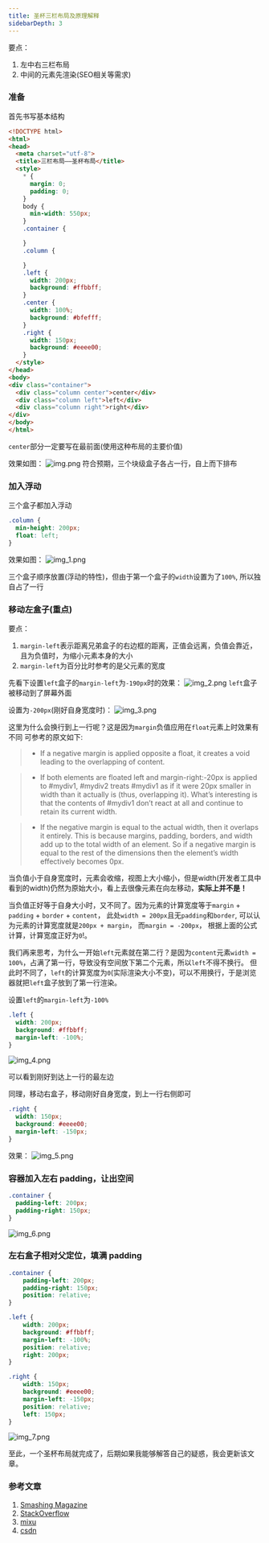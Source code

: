 ```yaml
---
title: 圣杯三栏布局及原理解释
sidebarDepth: 3
---
```


要点：
1. 左中右三栏布局
2. 中间的元素先渲染(SEO相关等需求)

### 准备
首先书写基本结构
```html
<!DOCTYPE html>
<html>
<head>
  <meta charset="utf-8">
  <title>三栏布局——圣杯布局</title>
  <style>
    * {
      margin: 0;
      padding: 0;
    }
    body {
      min-width: 550px;
    }
    .container {

    }
    .column {

    }
    .left {
      width: 200px;
      background: #ffbbff;
    }
    .center {
      width: 100%;
      background: #bfefff;
    }
    .right {
      width: 150px;
      background: #eeee00;
    }
  </style>
</head>
<body>
<div class="container">
  <div class="column center">center</div>
  <div class="column left">left</div>
  <div class="column right">right</div>
</div>
</body>
</html>
```
`center`部分一定要写在最前面(使用这种布局的主要价值)

效果如图：
![img.png](./image/img.png)
符合预期，三个块级盒子各占一行，自上而下排布

### 加入浮动
三个盒子都加入浮动
```css
.column {
  min-height: 200px;
  float: left;
}
```

效果如图：
![img_1.png](./image/img_1.png)

三个盒子顺序放置(浮动的特性)，但由于第一个盒子的`width`设置为了`100%`, 所以独自占了一行

### 移动左盒子(重点)
要点：
1. `margin-left`表示距离兄弟盒子的右边框的距离，正值会远离，负值会靠近，且为负值时，为缩小元素本身的大小
2. `margin-left`为百分比时参考的是父元素的宽度

先看下设置`left`盒子的`margin-left`为`-190px`时的效果：
![img_2.png](./image/img_2.png)
`left`盒子被移动到了屏幕外面

设置为`-200px`(刚好自身宽度时)：
![img_3.png](./image/img_3.png)

这里为什么会换行到上一行呢？这是因为`margin`负值应用在`float`元素上时效果有不同
可参考的原文如下:
>- If a negative margin is applied opposite a float, it creates a void leading to the overlapping of content. 

>- If both elements are floated left and margin-right:-20px is applied to #mydiv1, #mydiv2 treats #mydiv1 as if it were 20px smaller in width than it actually is (thus, overlapping it). What’s interesting is that the contents of #mydiv1 don’t react at all and continue to retain its current width.

>- If the negative margin is equal to the actual width, then it overlaps it entirely. This is because margins, padding, borders, and width add up to the total width of an element. So if a negative margin is equal to the rest of the dimensions then the element’s width effectively becomes 0px.

当负值小于自身宽度时，元素会收缩，视图上大小缩小，但是width(开发者工具中看到的width)仍然为原始大小，看上去很像元素在向左移动，**实际上并不是！**

当负值正好等于自身大小时，又不同了。因为元素的计算宽度等于`margin` + `padding` + `border` + `content`， 此处`width = 200px`且无`padding`和`border`, 可以认为元素的计算宽度就是`200px + margin`，
而`margin = -200px`， 根据上面的公式计算，计算宽度正好为`0`!。

我们再来思考，为什么一开始`left`元素就在第二行？是因为`content`元素`width = 100%`，占满了第一行，导致没有空间放下第二个元素，所以`left`不得不换行。
但此时不同了，`left`的计算宽度为`0`(实际渲染大小不变)，可以不用换行，于是浏览器就把`left`盒子放到了第一行渲染。


设置`left`的`margin-left`为`-100%`
```css
.left {
  width: 200px;
  background: #ffbbff;
  margin-left: -100%;
}
```
![img_4.png](./image/img_4.png)

可以看到刚好到达上一行的最左边

同理，移动右盒子，移动刚好自身宽度，到上一行右侧即可
```css
.right {
  width: 150px;
  background: #eeee00;
  margin-left: -150px;
}
```

效果：
![img_5.png](./image/img_5.png)

### 容器加入左右 padding，让出空间

```css
.container {
  padding-left: 200px;
  padding-right: 150px;
}
```

![img_6.png](./image/img_6.png)

### 左右盒子相对父定位，填满 padding

```css
.container {
    padding-left: 200px;
    padding-right: 150px;
    position: relative;
}

.left {
    width: 200px;
    background: #ffbbff;
    margin-left: -100%;
    position: relative;
    right: 200px;
}

.right {
    width: 150px;
    background: #eeee00;
    margin-left: -150px;
    position: relative;
    left: 150px;
}
```

![img_7.png](./image/img_7.png)

至此，一个圣杯布局就完成了，后期如果我能够解答自己的疑惑，我会更新该文章。





### 参考文章
1. [Smashing Magazine](https://www.smashingmagazine.com/2009/07/the-definitive-guide-to-using-negative-margins/)
2. [StackOverflow](https://stackoverflow.com/questions/21671338/negative-margin-with-float-for-two-column-layout)
3. [mixu](http://book.mixu.net/css/3-additional.html)
4. [csdn](https://blog.csdn.net/Night_Nine_Leaves/article/details/79660762)
